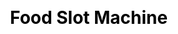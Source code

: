 ---
title: Food Slot Machine
layout: fruit_slot/fruit_slot_general
description: Free online food slot machine game, check how lucky you are.
js: ["js/game/fruit_slot/food_slot.js"]
css: ["css/game/fruit_slot/fruit_slot.css"]
---